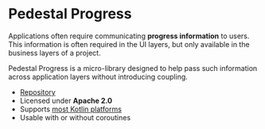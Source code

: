 # Pedestal Progress

Applications often require communicating **progress information** to users. This information is often required in the UI layers, but only available in the business layers of a project.

Pedestal Progress is a micro-library designed to help pass such information across application layers without introducing coupling.

<div class="grid cards" markdown>

- [Repository](https://gitlab.com/opensavvy/groundwork/pedestal)
- Licensed under **Apache 2.0**
- Supports [most Kotlin platforms](../supported-platforms.md)
- Usable with or without coroutines

</div>
